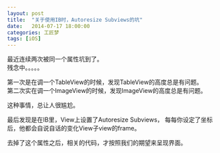 ```yaml
---
layout: post
title:  "关于使用IB时，Autoresize Subviews的坑"
date:   2014-07-17 18:00:00
categories: 工匠梦
tags: [iOS]
---
```


最近连续两次被同一个属性坑到了。  
残念中。。。。。

第一次是在调一个TableView的时候，发现TableView的高度总是有问题。  
第二次实在调一个ImageView的时候，发现ImageView的高度总是有问题。  

这种事情，总让人很尴尬。

最后发现是在IB里，View上设置了Autoresize Subviews， 每每你设定了坐标后，他都会自说自话的变化View子view的frame。  

去掉了这个属性之后，相关的代码，才按照我们的期望来呈现界面。